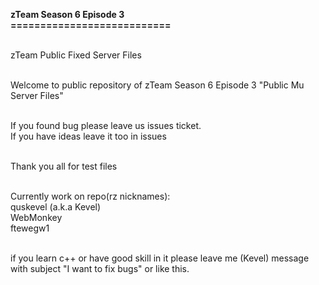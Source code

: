 <b>zTeam Season 6 Episode 3<br />
===========================</b><br /><br />

zTeam Public Fixed Server Files<br /><br />

Welcome to public repository of zTeam Season 6 Episode 3 "Public Mu Server Files"<br /><br />

If you found bug please leave us issues ticket.<br />
If you have ideas leave it too in issues<br /><br />

Thank you all for test files<br /><br />

Currently work on repo(rz nicknames):<br />
quskevel (a.k.a Kevel)<br />
WebMonkey <br />
ftewegw1 <br /><br />

if you learn c++ or have good skill in it please leave me (Kevel) message with subject "I want to fix bugs" or like this.
